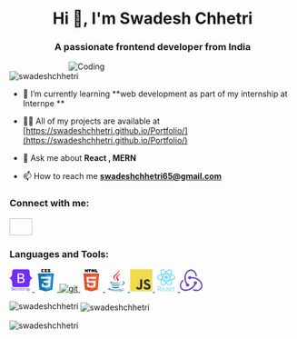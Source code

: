 <h1 align="center">Hi 👋, I'm Swadesh Chhetri</h1>
<h3 align="center">A passionate frontend developer from India</h3>
<img align="right" alt="Coding" width="400" src="https://camo.githubusercontent.com/2d5fd1778db8bb1cb010748a80ae97878e832330f1da45519a4305014d57b08c/68747470733a2f2f6d69726f2e6d656469756d2e636f6d2f6d61782f313237322f312a5a53566d57476363317765454e6230536861775778772e676966">

<p align="left"> <img src="https://komarev.com/ghpvc/?username=swadeshchhetri&label=Profile%20views&color=0e75b6&style=flat" alt="swadeshchhetri" /> </p>

- 🌱 I’m currently learning **web development as part of my internship at Internpe **

- 👨‍💻 All of my projects are available at [https://swadeshchhetri.github.io/Portfolio/](https://swadeshchhetri.github.io/Portfolio/)

- 💬 Ask me about **React , MERN**

- 📫 How to reach me **swadeshchhetri65@gmail.com**

<h3 align="left">Connect with me:</h3>
<p align="left">
<a href="www.linkedin.com/in/swadeshchhetri"  src="https://raw.githubusercontent.com/swadesh/github-profile-readme-generator/master/src/images/icons/Social/linked-in-alt.svg" alt="www.linkedin.com/in/swadeshchhetri" target="blank"><img align="center" height="30" width="40" /></a>
</p>

<h3 align="left">Languages and Tools:</h3>
<p align="left"> <a href="https://getbootstrap.com" target="_blank" rel="noreferrer"> <img src="https://raw.githubusercontent.com/devicons/devicon/master/icons/bootstrap/bootstrap-plain-wordmark.svg" alt="bootstrap" width="40" height="40"/> </a> <a href="https://www.w3schools.com/css/" target="_blank" rel="noreferrer"> <img src="https://raw.githubusercontent.com/devicons/devicon/master/icons/css3/css3-original-wordmark.svg" alt="css3" width="40" height="40"/> </a> <a href="https://git-scm.com/" target="_blank" rel="noreferrer"> <img src="https://www.vectorlogo.zone/logos/git-scm/git-scm-icon.svg" alt="git" width="40" height="40"/> </a> <a href="https://www.w3.org/html/" target="_blank" rel="noreferrer"> <img src="https://raw.githubusercontent.com/devicons/devicon/master/icons/html5/html5-original-wordmark.svg" alt="html5" width="40" height="40"/> </a> <a href="https://www.java.com" target="_blank" rel="noreferrer"> <img src="https://raw.githubusercontent.com/devicons/devicon/master/icons/java/java-original.svg" alt="java" width="40" height="40"/> </a> <a href="https://developer.mozilla.org/en-US/docs/Web/JavaScript" target="_blank" rel="noreferrer"> <img src="https://raw.githubusercontent.com/devicons/devicon/master/icons/javascript/javascript-original.svg" alt="javascript" width="40" height="40"/> </a> <a href="https://reactjs.org/" target="_blank" rel="noreferrer"> <img src="https://raw.githubusercontent.com/devicons/devicon/master/icons/react/react-original-wordmark.svg" alt="react" width="40" height="40"/> </a> <a href="https://redux.js.org" target="_blank" rel="noreferrer"> <img src="https://raw.githubusercontent.com/devicons/devicon/master/icons/redux/redux-original.svg" alt="redux" width="40" height="40"/> </a> </p>

<p><img align="left" src="https://github-readme-stats.vercel.app/api/top-langs?username=swadeshchhetri&show_icons=true&locale=en&layout=compact" alt="swadeshchhetri" /></p>

<p>&nbsp;<img align="center" src="https://github-readme-stats.vercel.app/api?username=swadeshchhetri&show_icons=true&locale=en" alt="swadeshchhetri" /></p>

<p><img align="center" src="https://github-readme-streak-stats.herokuapp.com/?user=swadeshchhetri&" alt="swadeshchhetri" /></p>
